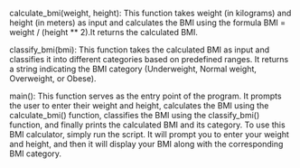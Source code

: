 calculate_bmi(weight, height): This function takes weight (in kilograms) and height (in meters) as input and calculates the BMI using the formula BMI = weight / (height ** 2).It returns the calculated BMI.

classify_bmi(bmi): This function takes the calculated BMI as input and classifies it into different categories based on predefined ranges. It returns a string indicating the BMI category (Underweight, Normal weight, Overweight, or Obese).

main(): This function serves as the entry point of the program. It prompts the user to enter their weight and height, calculates the BMI using the calculate_bmi() function, classifies the BMI using the classify_bmi() function, and finally prints the calculated BMI and its category.
To use this BMI calculator, simply run the script. It will prompt you to enter your weight and height, and then it will display your BMI along with the corresponding BMI category.
